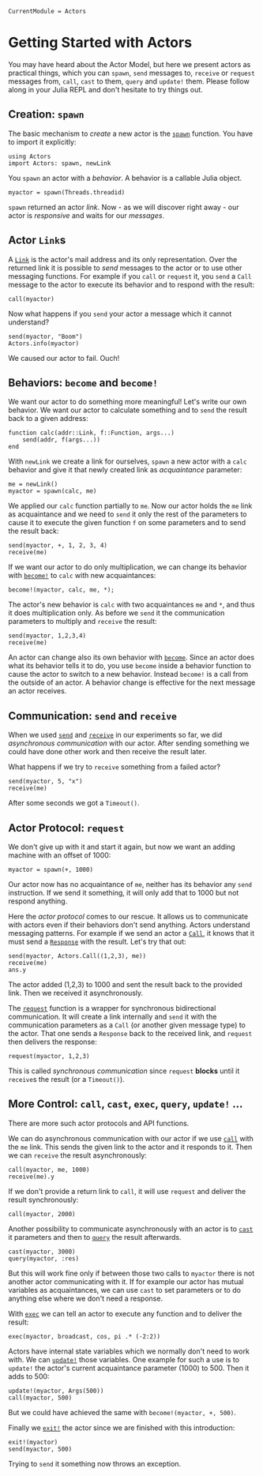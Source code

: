 ```@meta
CurrentModule = Actors
```
# Getting Started with Actors

You may have heard about the Actor Model, but here we present actors as practical things, which you can `spawn`, `send` messages to, `receive` or `request` messages from, `call`, `cast` to them, `query` and `update!` them. Please follow along in your Julia REPL and don't hesitate to try things out.

## Creation: `spawn`

The basic mechanism to *create* a new actor is the [`spawn`](@ref) function. You have to import it explicitly:

```@repl intro
using Actors
import Actors: spawn, newLink
```

You `spawn` an actor with a *behavior*. A behavior is a callable Julia object.

```@repl intro
myactor = spawn(Threads.threadid)
```

`spawn` returned an actor *link*. Now - as we will discover right away - our actor is *responsive* and waits for our *messages*.

## Actor `Link`s

A [`Link`](@ref) is the actor's mail address and its only representation. Over the returned link it is possible to *send* messages to the actor or to use other messaging functions. For example if you `call` or `request` it, you `send` a `Call` message to the actor to execute its behavior and to respond with the result:

```@repl intro
call(myactor)
```

Now what happens if you `send` your actor a message which it cannot understand?

```@repl intro
send(myactor, "Boom")
Actors.info(myactor)
```

We caused our actor to fail. Ouch!

## Behaviors: `become` and `become!`

We want our actor to do something more meaningful! Let's write our own behavior. We want our actor to calculate something and to `send` the result back to a given address:

```@repl intro
function calc(addr::Link, f::Function, args...)
    send(addr, f(args...))
end
```

With `newLink` we create a link for ourselves, `spawn` a new actor with a `calc` behavior and give it that newly created link as *acquaintance* parameter:

```@repl intro
me = newLink()
myactor = spawn(calc, me)
```

We applied our `calc` function partially to `me`. Now our actor holds the `me` link as acquaintance and we need to `send` it only the rest of the parameters to cause it to execute the given function `f` on some parameters and to send the result back:

```@repl intro
send(myactor, +, 1, 2, 3, 4)
receive(me)
```

If we want our actor to do only multiplication, we can change its behavior with [`become!`](@ref) to `calc` with new acquaintances:

```@repl intro
become!(myactor, calc, me, *);
```

The actor's new behavior is `calc` with two acquaintances `me` and `*`, and thus it does multiplication only. As before we `send` it the communication parameters to multiply and `receive` the result:

```@repl intro
send(myactor, 1,2,3,4)
receive(me)
```

An actor can change also its own behavior with [`become`](@ref). Since an actor does what its behavior tells it to do, you use `become` inside a behavior function to cause the actor to switch to a new behavior. Instead `become!` is a call from the outside of an actor. A behavior change is effective for the next message an actor receives.

## Communication: `send` and `receive`

When we used [`send`](@ref) and [`receive`](@ref) in our experiments so far, we did *asynchronous communication* with our actor. After sending something  we could have done other work and then receive the result later.

What happens if we try to `receive` something from a failed actor?

```@repl intro
send(myactor, 5, "x")
receive(me)
```

After some seconds we got a `Timeout()`.

## Actor Protocol: `request`

We don't give up with it and start it again, but now we want an adding machine with an offset of 1000:

```@repl intro
myactor = spawn(+, 1000)
```

Our actor now has no acquaintance of `me`, neither has its behavior any `send` instruction. If we send it something, it will only add that to 1000 but not respond anything.

Here the *actor protocol* comes to our rescue. It allows us to communicate with actors even if their behaviors don't send anything. Actors understand messaging patterns.  For example if we send an actor a [`Call`](@ref), it knows that it must send a [`Response`](@ref) with the result. Let's try that out:

```@repl intro
send(myactor, Actors.Call((1,2,3), me))
receive(me)
ans.y
```

The actor added (1,2,3) to 1000 and sent the result back to the provided link. Then we received it asynchronously.

The [`request`](@ref) function is a wrapper for synchronous bidirectional communication. It will create a link internally and `send` it with the communication parameters as a `Call` (or another given message type) to the actor. That one sends a `Response` back to the received link, and `request` then delivers the response:

```@repl intro
request(myactor, 1,2,3)
```

This is called *synchronous communication* since `request` **blocks** until it `receive`s the result (or a `Timeout()`).

## More Control: `call`, `cast`, `exec`, `query`, `update!` ...

There are more such actor protocols and API functions.

We can do asynchronous communication with our actor if we use [`call`](@ref) with the `me` link. This sends the given link to the actor and it responds to it. Then we can `receive` the result asynchronously:

```@repl intro
call(myactor, me, 1000)
receive(me).y
```

If we don't provide a return link to `call`, it will use `request` and deliver the result synchronously:

```@repl intro
call(myactor, 2000)
```

Another possibility to communicate asynchronously with an actor is to [`cast`](@ref) it parameters and then to [`query`](@ref) the result afterwards.

```@repl intro
cast(myactor, 3000)
query(myactor, :res)
```

But this will work fine only if between those two calls to `myactor` there is not another actor communicating with it. If for example our actor has mutual variables as acquaintances, we can use `cast` to set parameters or to do anything else where we don't need a response.

With [`exec`](@ref) we can tell an actor to execute any function and to deliver the result:

```@repl intro
exec(myactor, broadcast, cos, pi .* (-2:2))
```

Actors have internal state variables which we normally don't need to work with. We can [`update!`](@ref) those variables. One example for such a use is to `update!` the actor's current acquaintance parameter (1000) to 500. Then it adds to 500:

```@repl intro
update!(myactor, Args(500))
call(myactor, 500)
```

But we could have achieved the same with `become!(myactor, +, 500)`.

Finally we [`exit!`](@ref) the actor since we are finished with this introduction:

```@repl intro
exit!(myactor)
send(myactor, 500)
```

Trying to `send` it something now throws an exception.
